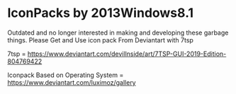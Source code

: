 # IconPacks by 2013Windows8.1


Outdated and no longer interested in making and developing these garbage things. Please Get and Use icon pack From Deviantart with 7tsp

7tsp = https://www.deviantart.com/devillnside/art/7TSP-GUI-2019-Edition-804769422

Iconpack Based on Operating System = https://www.deviantart.com/luximoz/gallery
